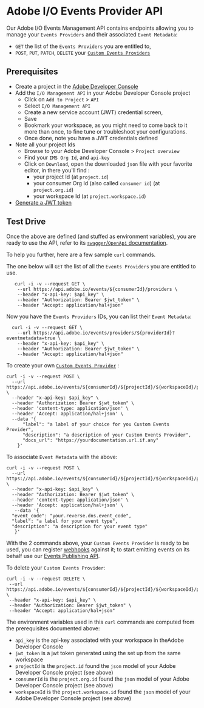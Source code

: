 # Adobe I/O Events Provider API

Our Adobe I/O Events Management API contains endpoints allowing you to manage your `Events Providers` and their associated `Event Metadata`: 
* `GET` the list of the `Events Providers` you are entitled to,
* `POST`, `PUT`, `PATCH`, `DELETE` your [`Custom Events Providers`](../using/custom_events.md)

## Prerequisites

* Create a project in the [Adobe Developer Console](/developer-console/docs/guides/projects/projects-empty/)
* Add the `I/O Management API` in your Adobe Developer Console project 
  * Click on `Add to Project` > `API`
  * Select `I/O Management API`
  * Create a new service account (JWT) credential screen, 
  * Save
  * Bookmark your workspace, as you might need to come back to it more than once, to fine tune or troubleshoot your configurations.
  * Once done, note you have a JWT credentials defined
* Note all your project Ids
  * Browse to your Adobe Developer Console > `Project overview`
  * Find your `IMS Org Id`, and `api-key` 
  * Click on `Download`, open the downloaded `json` file with your favorite editor, in there you'll find :
    * your project Id (at `project.id`) 
    * your consumer Org Id (also called `consumer id`) (at `project.org.id`)
    * your workspace Id (at `project.workspace.id`)           
* [Generate a JWT token](/developer-console/docs/guides/credentials/)

## Test Drive

Once the above are defined (and stuffed as environment variables),
you are ready to use the API, refer to its [`swagger`/`OpenApi` documentation](/api/).

To help you further, here are a few sample `curl` commands.
 
The one below will `GET` the list of all the `Events Providers` you are entitled to use.

       curl -i -v --request GET \
        --url https://api.adobe.io/events/${consumerId}/providers \
        --header "x-api-key: $api_key" \
        --header "Authorization: Bearer $jwt_token" \
        --header "Accept: application/hal+json"
        
Now you have the `Events Providers` IDs, you can list their `Event Metadata`: 

      curl -i -v --request GET \
        --url https://api.adobe.io/events/providers/${providerId}?eventmetadata=true \
        --header "x-api-key: $api_key" \
        --header "Authorization: Bearer $jwt_token" \
        --header "Accept: application/hal+json" 
        
To create your own [`Custom Events Provider`](../using/custom_events.md) :

    curl -i -v --request POST \
      --url https://api.adobe.io/events/${consumerId}/${projectId}/${workspaceId}/providers \
      --header "x-api-key: $api_key" \
      --header "Authorization: Bearer $jwt_token" \
      --header 'content-type: application/json' \
      --header 'Accept: application/hal+json' \
      --data '{
          "label": "a label of your choice for you Custom Events Provider",
          "description": "a description of your Custom Events Provider",
          "docs_url": "https://yourdocumentation.url.if.any"
        }'
        
To associate `Event Metadata` with the above:

    curl -i -v --request POST \
      --url  https://api.adobe.io/events/${consumerId}/${projectId}/${workspaceId}/providers/${providerId}/eventmetadata \
      --header "x-api-key: $api_key" \
      --header "Authorization: Bearer $jwt_token" \
      --header 'content-type: application/json' \
      --header 'Accept: application/hal+json' \
       --data '{
      "event_code": "your.reverse.dns.event_code",
      "label": "a label for your event type",
      "description": "a description for your event type"
       }'

With the 2 commands above, your `Custom Events Provider` is ready to be used, 
you can register [webhooks](../index.md) against it;
to start emitting events on its behalf use our [Events Publishing API](eventsingress_api.md).

To delete your `Custom Events Provider`:

    curl -i -v --request DELETE \
     --url https://api.adobe.io/events/${consumerId}/${projectId}/${workspaceId}/providers/${providerId} \
     --header "x-api-key: $api_key" \
     --header "Authorization: Bearer $jwt_token" \
     --header "Accept: application/hal+json" 


The environment variables used in this `curl` commands are computed from the prerequisites documented above:
* `api_key` is the api-key associated with your workspace in theAdobe Developer Console
* `jwt_token` is a jwt token generated using the set up from the same workspace
* `projectId` is the `project.id` found the `json` model of your Adobe Developer Console project (see above) 
* `consumerId` is the `project.org.id` found the `json` model of your Adobe Developer Console project (see above) 
* `workspaceId` is the `project.workspace.id` found the `json` model of your Adobe Developer Console project (see above)          

 
